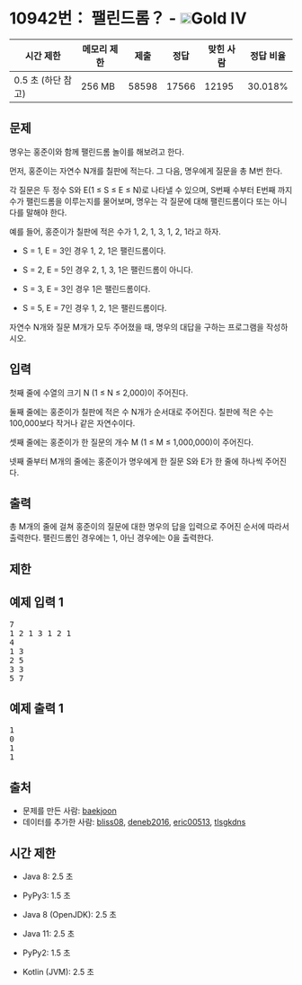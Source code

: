 # 10942번： 팰린드롬？ - <img src="https://static.solved.ac/tier_small/12.svg" style="height:20px" />Gold IV


| 시간 제한 | 메모리 제한 | 제출 | 정답 | 맞힌 사람 | 정답 비율 |
| --- | --- | --- | --- | --- | --- |
| 0.5 초  (하단 참고) | 256 MB | 58598 | 17566 | 12195 | 30.018% |


## 문제


명우는 홍준이와 함께 팰린드롬 놀이를 해보려고 한다.

먼저, 홍준이는 자연수 N개를 칠판에 적는다. 그 다음, 명우에게 질문을 총 M번 한다.

각 질문은 두 정수 S와 E(1 ≤ S ≤ E ≤ N)로 나타낼 수 있으며, S번째 수부터 E번째 까지 수가 팰린드롬을 이루는지를 물어보며, 명우는 각 질문에 대해 팰린드롬이다 또는 아니다를 말해야 한다.

예를 들어, 홍준이가 칠판에 적은 수가 1, 2, 1, 3, 1, 2, 1라고 하자.

- S = 1, E = 3인 경우 1, 2, 1은 팰린드롬이다.

- S = 2, E = 5인 경우 2, 1, 3, 1은 팰린드롬이 아니다.

- S = 3, E = 3인 경우 1은 팰린드롬이다.

- S = 5, E = 7인 경우 1, 2, 1은 팰린드롬이다.


자연수 N개와 질문 M개가 모두 주어졌을 때, 명우의 대답을 구하는 프로그램을 작성하시오.




## 입력


첫째 줄에 수열의 크기 N (1 ≤ N ≤ 2,000)이 주어진다.

둘째 줄에는 홍준이가 칠판에 적은 수 N개가 순서대로 주어진다. 칠판에 적은 수는 100,000보다 작거나 같은 자연수이다.

셋째 줄에는 홍준이가 한 질문의 개수 M (1 ≤ M ≤ 1,000,000)이 주어진다.

넷째 줄부터 M개의 줄에는 홍준이가 명우에게 한 질문 S와 E가 한 줄에 하나씩 주어진다.




## 출력


총 M개의 줄에 걸쳐 홍준이의 질문에 대한 명우의 답을 입력으로 주어진 순서에 따라서 출력한다. 팰린드롬인 경우에는 1, 아닌 경우에는 0을 출력한다.




## 제한




## 예제 입력 1


<pre>7
1 2 1 3 1 2 1
4
1 3
2 5
3 3
5 7
</pre>


## 예제 출력 1


<pre>1
0
1
1
</pre>






## 출처


- 문제를 만든 사람: [baekjoon](/user/baekjoon)
- 데이터를 추가한 사람: [bliss08](/user/bliss08), [deneb2016](/user/deneb2016), [eric00513](/user/eric00513), [tlsgkdns](/user/tlsgkdns)



## 시간 제한


- Java 8: 2.5 초

- PyPy3: 1.5 초

- Java 8 (OpenJDK): 2.5 초

- Java 11: 2.5 초

- PyPy2: 1.5 초

- Kotlin (JVM): 2.5 초






